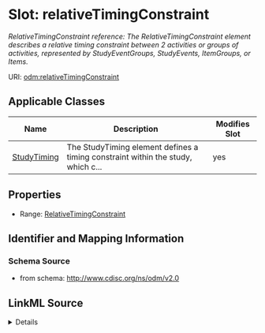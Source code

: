 # Slot: relativeTimingConstraint


_RelativeTimingConstraint reference: The RelativeTimingConstraint element describes a relative timing constraint between 2 activities or groups of activities, represented by StudyEventGroups, StudyEvents, ItemGroups, or Items._



URI: [odm:relativeTimingConstraint](http://www.cdisc.org/ns/odm/v2.0/relativeTimingConstraint)



<!-- no inheritance hierarchy -->




## Applicable Classes

| Name | Description | Modifies Slot |
| --- | --- | --- |
[StudyTiming](StudyTiming.md) | The StudyTiming element defines a timing constraint within the study, which c... |  yes  |







## Properties

* Range: [RelativeTimingConstraint](RelativeTimingConstraint.md)





## Identifier and Mapping Information







### Schema Source


* from schema: http://www.cdisc.org/ns/odm/v2.0




## LinkML Source

<details>
```yaml
name: relativeTimingConstraint
description: 'RelativeTimingConstraint reference: The RelativeTimingConstraint element
  describes a relative timing constraint between 2 activities or groups of activities,
  represented by StudyEventGroups, StudyEvents, ItemGroups, or Items.'
from_schema: http://www.cdisc.org/ns/odm/v2.0
rank: 1000
identifier: false
alias: relativeTimingConstraint
domain_of:
- StudyTiming
range: RelativeTimingConstraint

```
</details>